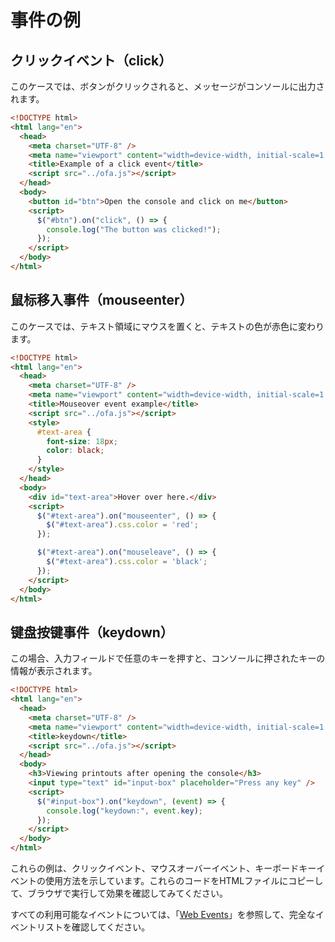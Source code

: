 # 事件の例

## クリックイベント（click）

このケースでは、ボタンがクリックされると、メッセージがコンソールに出力されます。

```html
<!DOCTYPE html>
<html lang="en">
  <head>
    <meta charset="UTF-8" />
    <meta name="viewport" content="width=device-width, initial-scale=1.0" />
    <title>Example of a click event</title>
    <script src="../ofa.js"></script>
  </head>
  <body>
    <button id="btn">Open the console and click on me</button>
    <script>
      $("#btn").on("click", () => {
        console.log("The button was clicked!");
      });
    </script>
  </body>
</html>
```


## 鼠标移入事件（mouseenter）

このケースでは、テキスト領域にマウスを置くと、テキストの色が赤色に変わります。

```html
<!DOCTYPE html>
<html lang="en">
  <head>
    <meta charset="UTF-8" />
    <meta name="viewport" content="width=device-width, initial-scale=1.0" />
    <title>Mouseover event example</title>
    <script src="../ofa.js"></script>
    <style>
      #text-area {
        font-size: 18px;
        color: black;
      }
    </style>
  </head>
  <body>
    <div id="text-area">Hover over here.</div>
    <script>
      $("#text-area").on("mouseenter", () => {
        $("#text-area").css.color = 'red';
      });

      $("#text-area").on("mouseleave", () => {
        $("#text-area").css.color = 'black';
      });
    </script>
  </body>
</html>
```


## 键盘按键事件（keydown）

この場合、入力フィールドで任意のキーを押すと、コンソールに押されたキーの情報が表示されます。

```html
<!DOCTYPE html>
<html lang="en">
  <head>
    <meta charset="UTF-8" />
    <meta name="viewport" content="width=device-width, initial-scale=1.0" />
    <title>keydown</title>
    <script src="../ofa.js"></script>
  </head>
  <body>
    <h3>Viewing printouts after opening the console</h3>
    <input type="text" id="input-box" placeholder="Press any key" />
    <script>
      $("#input-box").on("keydown", (event) => {
        console.log("keydown:", event.key);
      });
    </script>
  </body>
</html>
```

これらの例は、クリックイベント、マウスオーバーイベント、キーボードキーイベントの使用方法を示しています。これらのコードをHTMLファイルにコピーして、ブラウザで実行して効果を確認してみてください。

すべての利用可能なイベントについては、「[Web Events](https://developer.mozilla.org/en-US/docs/Web/Events)」を参照して、完全なイベントリストを確認してください。